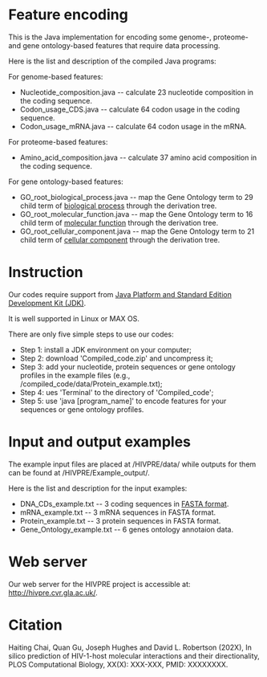 # Feature encoding
This is the Java implementation for encoding some genome-, proteome- and gene ontology-based features that require data processing.

Here is the list and description of the compiled Java programs:

For genome-based features:
- Nucleotide_composition.java -- calculate 23 nucleotide composition in the coding sequence.
- Codon_usage_CDS.java -- calculate 64 codon usage in the coding sequence.
- Codon_usage_mRNA.java -- calculate 64 codon usage in the mRNA.

For proteome-based features:
- Amino_acid_composition.java -- calculate 37 amino acid composition in the coding sequence.

For gene ontology-based features:
- GO_root_biological_process.java -- map the Gene Ontology term to 29 child term of [biological process](https://www.ebi.ac.uk/QuickGO/term/GO:0008150) through the derivation tree.
- GO_root_molecular_function.java -- map the Gene Ontology term to 16 child term of [molecular function](https://www.ebi.ac.uk/QuickGO/term/GO:0003674) through the derivation tree.
- GO_root_cellular_component.java -- map the Gene Ontology term to 21 child term of [cellular component](https://www.ebi.ac.uk/QuickGO/term/GO:0005575) through the derivation tree.

# Instruction
Our codes require support from [Java Platform and Standard Edition Development Kit (JDK)](https://www.oracle.com/java/technologies/downloads/#jdk17-linux). 

It is well supported in Linux or MAX OS.

There are only five simple steps to use our codes:
- Step 1: install a JDK environment on your computer;
- Step 2: download 'Compiled_code.zip' and uncompress it;
- Step 3: add your nucleotide, protein sequences or gene ontology profiles in the example files (e.g., /compiled_code/data/Protein_example.txt);
- Step 4: ues 'Terminal' to the directory of 'Compiled_code';
- Step 5: use 'java [program_name]' to encode features for your sequences or gene ontology profiles.

# Input and output examples
The example input files are placed at /HIVPRE/data/ while outputs for them can be found at /HIVPRE/Example_output/.

Here is the list and description for the input examples:
- DNA_CDs_example.txt -- 3 coding sequences in [FASTA format](https://blast.ncbi.nlm.nih.gov/Blast.cgi?CMD=Web&PAGE_TYPE=BlastDocs&DOC_TYPE=BlastHelp).
- mRNA_example.txt -- 3 mRNA sequences in FASTA format.
- Protein_example.txt -- 3 protein sequences in FASTA format.
- Gene_Ontology_example.txt -- 6 genes ontology annotaion data. 

# Web server
Our web server for the HIVPRE project is accessible at: http://hivpre.cvr.gla.ac.uk/.

# Citation
Haiting Chai, Quan Gu, Joseph Hughes and David L. Robertson (202X), In silico prediction of HIV-1-host molecular interactions and their directionality, PLOS Computational Biology, XX(X): XXX-XXX, PMID: XXXXXXXX.


